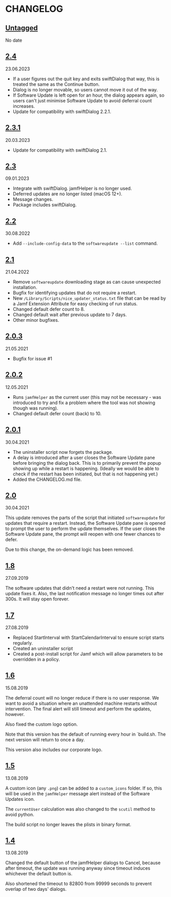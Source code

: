 # CHANGELOG

## [Untagged]

No date

## [2.4]

23.06.2023

- If a user figures out the quit key and exits swiftDialog that way, this is treated the same as the Continue button.
- Dialog is no longer movable, so users cannot move it out of the way.
- If Software Update is left open for an hour, the dialog appears again, so users can't just minimise Software Update to avoid deferral count increases.
- Update for compatibility with swiftDialog 2.2.1.

## [2.3.1]

20.03.2023

- Update for compatibility with swiftDialog 2.1.

## [2.3]

09.01.2023

- Integrate with swiftDialog. jamfHelper is no longer used.
- Deferred updates are no longer listed (macOS 12+).
- Message changes.
- Package includes swiftDialog.

## [2.2]

30.08.2022

- Add `--include-config-data` to the `softwareupdate --list` command.

## [2.1]

21.04.2022

- Remove `softwareupdate` downloading stage as can cause unexpected installation.
- Bugfix for identifying updates that do not require a restart.
- New `/Library/Scripts/nice_updater_status.txt` file that can be read by a Jamf Extension Attribute for easy checking of run status.
- Changed default defer count to 8.
- Changed default wait after previous update to 7 days.
- Other minor bugfixes.

## [2.0.3]

21.05.2021

- Bugfix for issue #1

## [2.0.2]

12.05.2021

- Runs `jamfHelper` as the current user (this may not be necessary - was introduced to try and fix a problem where the tool was not showing though was running).
- Changed default defer count (back) to 10.

## [2.0.1]

30.04.2021

- The uninstaller script now forgets the package.
- A delay is introduced after a user closes the Software Update pane before bringing the dialog back. This is to primarily prevent the popup showing up while a restart is happening. (Ideally we would be able to check if the restart has been initiated, but that is not happening yet.)
- Added the CHANGELOG.md file.

## [2.0]

30.04.2021

This update removes the parts of the script that initiated `softwareupdate` for updates that require a restart. Instead, the Software Update pane is opened to prompt the user to perform the update themselves. If the user closes the Software Update pane, the prompt will reopen with one fewer chances to defer.

Due to this change, the on-demand logic has been removed.

## [1.8]

27.09.2019

The software updates that didn't need a restart were not running. This update fixes it.
Also, the last notification message no longer times out after 300s. It will stay open forever.

## [1.7]

27.08.2019

- Replaced StartInterval with StartCalendarInterval to ensure script starts regularly.
- Created an uninstaller script
- Created a post-install script for Jamf which will allow parameters to be overridden in a policy.

## [1.6]

15.08.2019

The deferral count will no longer reduce if there is no user response. We want to avoid a situation where an unattended machine restarts without intervention. The final alert will still timeout and perform the updates, however.

Also fixed the custom logo option.

Note that this version has the default of running every hour in `build.sh. The next version will return to once a day.

This version also includes our corporate logo.

## [1.5]

13.08.2019

A custom icon (any `.png`) can be added to a `custom_icons` folder. If so, this will be used in the `jamfHelper` message alert instead of the Software Updates icon.

The `currentUser` calculation was also changed to the `scutil` method to avoid python.

The build script no longer leaves the plists in binary format.

## [1.4]

13.08.2019

Changed the default button of the jamfHelper dialogs to Cancel, because after timeout, the update was running anyway since timeout induces whichever the default button is.

Also shortened the timeout to 82800 from 99999 seconds to prevent overlap of two days' dialogs.

[untagged]: https://github.com/grahampugh/nice-updater/compare/v2.4...HEAD
[2.4]: https://github.com/grahampugh/nice-updater/compare/v2.3.1...v2.4
[2.3.1]: https://github.com/grahampugh/nice-updater/compare/v2.3...v2.3.1
[2.3]: https://github.com/grahampugh/nice-updater/compare/v2.2...v2.3
[2.2]: https://github.com/grahampugh/nice-updater/compare/v2.1...v2.2
[2.1]: https://github.com/grahampugh/nice-updater/compare/v2.0.3...v2.1
[2.0.3]: https://github.com/grahampugh/nice-updater/compare/v2.0.2...v2.0.3
[2.0.2]: https://github.com/grahampugh/nice-updater/compare/v2.0.1...v2.0.2
[2.0.1]: https://github.com/grahampugh/nice-updater/compare/v2.0...v2.0.1
[2.0]: https://github.com/grahampugh/nice-updater/compare/1.8...v2.0
[1.8]: https://github.com/grahampugh/nice-updater/compare/1.7...1.8
[1.7]: https://github.com/grahampugh/nice-updater/compare/1.6...1.7
[1.6]: https://github.com/grahampugh/nice-updater/compare/1.5...1.6
[1.5]: https://github.com/grahampugh/nice-updater/compare/1.4...1.5
[1.4]: https://github.com/grahampugh/nice-updater/compare/1.0...1.4
